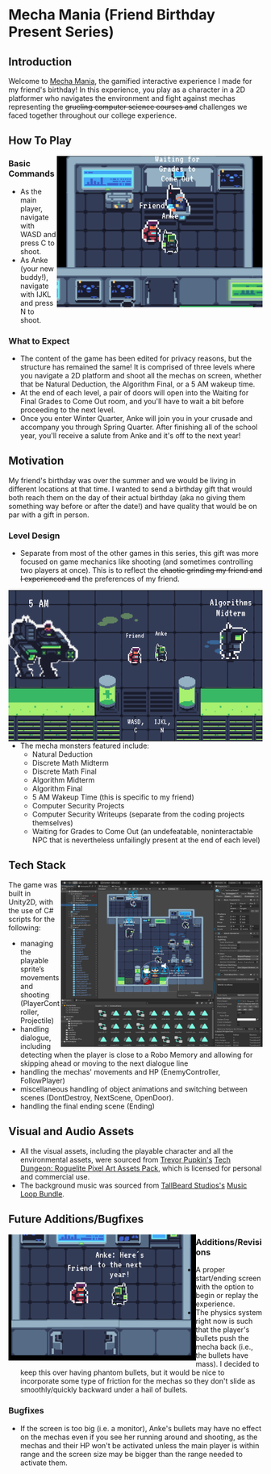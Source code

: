 # Mecha Mania (Friend Birthday Present Series)

## Introduction
Welcome to [Mecha Mania](https://ankehao.itch.io/mecha-mania), the gamified interactive experience I made for my friend's birthday! In this experience, you play as a character in a 2D platformer who navigates the environment and fight against mechas representing the ~~grueling computer science courses and~~ challenges we faced together throughout our college experience. 

## How To Play

<img align="right" src="https://github.com/anke-hao/Friend-Mecha-BDayPresent/blob/main/Screenshots/In%20Game%20Screenshot%20Grades.png" style="height: 300px;">

### Basic Commands
- As the main player, navigate with WASD and press C to shoot.
- As Anke (your new buddy!), navigate with IJKL and press N to shoot.
  
### What to Expect
- The content of the game has been edited for privacy reasons, but the structure has remained the same! It is comprised of three levels where you navigate a 2D platform and shoot all the mechas on screen, whether that be Natural Deduction, the Algorithm Final, or a 5 AM wakeup time. 
- At the end of each level, a pair of doors will open into the Waiting for Final Grades to Come Out room, and you'll have to wait a bit before proceeding to the next level. 
- Once you enter Winter Quarter, Anke will join you in your crusade and accompany you through Spring Quarter. After finishing all of the school year, you'll receive a salute from Anke and it's off to the next year!

## Motivation
My friend's birthday was over the summer and we would be living in different locations at that time. I wanted to send a birthday gift that would both reach them on the day of their actual birthday (aka no giving them something way before or after the date!) and have quality that would be on par with a gift in person. 

### Level Design
- Separate from most of the other games in this series, this gift was more focused on game mechanics like shooting (and sometimes controlling two players at once). This is to reflect the ~~chaotic grinding my friend and I experienced and~~ the preferences of my friend.

<img align="right" src="https://github.com/anke-hao/Friend-Mecha-BDayPresent/blob/main/Screenshots/In%20Game%20Screenshot%20Winter%20Quarter.png" style="height: 300px;">

- The mecha monsters featured include:
  - Natural Deduction
  - Discrete Math Midterm
  - Discrete Math Final
  - Algorithm Midterm
  - Algorithm Final
  - 5 AM Wakeup Time (this is specific to my friend)
  - Computer Security Projects
  - Computer Security Writeups (separate from the coding projects themselves)
  - Waiting for Grades to Come Out (an undefeatable, noninteractable NPC that is nevertheless unfailingly present at the end of each level) 

## Tech Stack
<img align="right" src="https://github.com/anke-hao/Friend-Mecha-BDayPresent/blob/main/Screenshots/Fall%20Q%20Workspace.png" style="height: 330px; width:400px;">

The game was built in Unity2D, with the use of C# scripts for the following:
- managing the playable sprite’s movements and shooting (PlayerController, Projectile)
- handling dialogue, including detecting when the player is close to a Robo Memory and allowing for skipping ahead or moving to the next dialogue line
- handling the mechas' movements and HP (EnemyController, FollowPlayer)
- miscellaneous handling of object animations and switching between scenes (DontDestroy, NextScene, OpenDoor).
- handling the final ending scene (Ending)

## Visual and Audio Assets
- All the visual assets, including the playable character and all the environmental assets, were sourced from [Trevor Pupkin's](https://trevor-pupkin.itch.io/) [Tech Dungeon: Roguelite Pixel Art Assets Pack](https://trevor-pupkin.itch.io/tech-dungeon-roguelite), which is licensed for personal and commercial use.
- The background music was sourced from [TallBeard Studios's](https://tallbeard.itch.io/) [Music Loop Bundle](https://tallbeard.itch.io/music-loop-bundle).


## Future Additions/Bugfixes

<img align="left" src="https://github.com/anke-hao/Friend-Mecha-BDayPresent/blob/main/Screenshots/In%20Game%20Screenshot%20Ending.png" style="height: 250px; ">

### Additions/Revisions
- A proper start/ending screen with the option to begin or replay the experience.
- The physics system right now is such that the player's bullets push the mecha back (i.e., the bullets have mass). I decided to keep this over having phantom bullets, but it would be nice to incorporate some type of friction for the mechas so they don't slide as smoothly/quickly backward under a hail of bullets.
### Bugfixes
- If the screen is too big (i.e. a monitor), Anke's bullets may have no effect on the mechas even if you see her running around and shooting, as the mechas and their HP won't be activated unless the main player is within range and the screen size may be bigger than the range needed to activate them.

